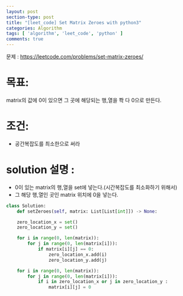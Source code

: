 ```yaml
---
layout: post
section-type: post
title: "[leet_code] Set Matrix Zeroes with python3"
categories: Algorithm
tags: [ 'algorithm', 'leet_code', 'python' ]
comments: true
---
```


문제 : https://leetcode.com/problems/set-matrix-zeroes/
# 목표:
matrix의 값에 0이 있으면 그 곳에 해당되는 행,열을 쫙 다 0으로 만든다.

# 조건:
- 공간복잡도를 최소한으로 써라

# solution 설명 :
- 0이 있는 matrix의 행,열을 set에 넣는다.(시간복잡도를 최소화하기 위해서)
- 그 해당 행,열인 곳인 matrix 위치에 0을 넣는다.


``` python
class Solution:
    def setZeroes(self, matrix: List[List[int]]) -> None:

    zero_location_x = set()
    zero_location_y = set()

    for i in range(0, len(matrix)):
        for j in range(0, len(matrix[i])):
            if matrix[i][j] == 0:
                zero_location_x.add(i)
                zero_location_y.add(j)

    for i in range(0, len(matrix)):
        for j in range(0, len(matrix[i])):
            if i in zero_location_x or j in zero_location_y :
                matrix[i][j] = 0
```
